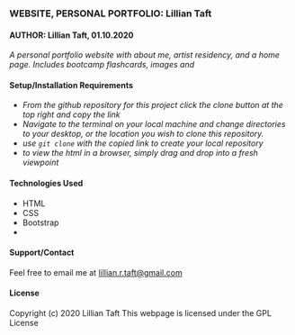 ### WEBSITE, PERSONAL PORTFOLIO: Lillian Taft
#### AUTHOR: Lillian Taft, 01.10.2020

_A personal portfolio website with about me, artist residency, and a home page. Includes bootcamp flashcards, images and_

#### Setup/Installation Requirements
* _From the github repository for this project click the clone button at the top right and copy the link_
* _Navigate to the terminal on your local machine and change directories to your desktop, or the location you wish to clone this repository._
* _use `git clone` with the copied link to create your local repository_
* _to view the html in a browser, simply drag and drop into a fresh viewpoint_

#### Technologies Used
* HTML
* CSS
* Bootstrap
* 

#### Support/Contact
Feel free to email me at <lillian.r.taft@gmail.com> 

#### License
Copyright (c) 2020 Lillian Taft
This webpage is licensed under the GPL License
